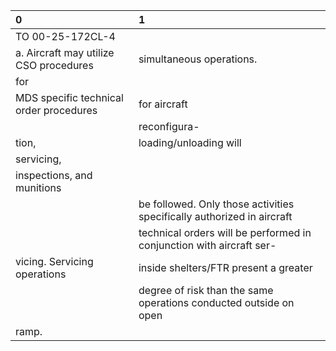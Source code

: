 | 0                                       | 1                                                                      |
|:----------------------------------------|:-----------------------------------------------------------------------|
| TO 00-25-172CL-4                        |                                                                        |
| a. Aircraft may utilize CSO procedures  | simultaneous operations.                                               |
| for                                     |                                                                        |
| MDS specific technical order procedures | for aircraft                                                           |
|                                         | reconfigura-                                                           |
| tion,                                   | loading/unloading will                                                 |
| servicing,                              |                                                                        |
| inspections, and munitions              |                                                                        |
|                                         | be followed. Only those activities specifically authorized in aircraft |
|                                         | technical orders will be performed in conjunction with aircraft ser-   |
| vicing. Servicing operations            | inside shelters/FTR present a greater                                  |
|                                         | degree of risk than the same operations conducted outside on open      |
| ramp.                                   |                                                                        |
